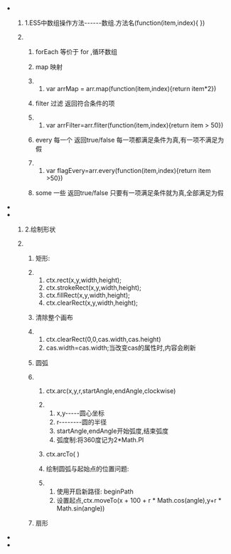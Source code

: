 - 1. 1.ES5中数组操作方法------数组.方法名(function(item,index){ })

  2. 1. forEach 等价于 for ,循环数组

     2. map 映射

     3. 1. var arrMap        = arr.map(function(item,index){return item*2})

     4. filter 过滤 返回符合条件的项

     5. 1. var        arrFilter=arr.fliter(function(item,index){return item > 50})

     6. every 每一个 返回true/false 每一项都满足条件为真,有一项不满足为假

     7. 1. var        flagEvery=arr.every(function(item,index){return item >50})

     8. some 一些 返回true/false        只要有一项满足条件就为真,全部满足为假

-  

- 1. 2.绘制形状

  2. 1. 矩形: 

     2. 1. ctx.rect(x,y,width,height);  
        2. ctx.strokeRect(x,y,width,height);
        3. ctx.fillRect(x,y,width,height);
        4. ctx.clearRect(x,y,width,height);

     3. 清除整个画布

     4. 1. ctx.clearRect(0,0,cas.width,cas.height)
        2. cas.width=cas.width;当改变cas的属性时,内容会刷新

     5. 圆弧

     6. 1. ctx.arc(x,y,r,startAngle,endAngle,clockwise)

        2. 1. x,y-----圆心坐标
           2. r--------圆的半径
           3. startAngle,endAngle开始弧度,结束弧度
           4. 弧度制:将360度记为2*Math.PI

        3. ctx.arcTo( )

        4. 绘制圆弧与起始点的位置问题:

        5. 1. 使用开启新路径:         beginPath
           2. 设置起点,ctx.moveTo(x +         100 + r * Math.cos(angle),y+r * Math.sin(angle))

     7. 扇形

-  

-  